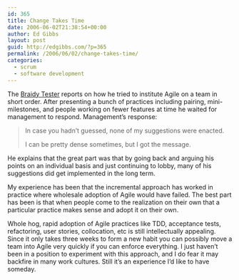```yaml
---
id: 365
title: Change Takes Time
date: 2006-06-02T21:38:54+00:00
author: Ed Gibbs
layout: post
guid: http://edgibbs.com/?p=365
permalink: /2006/06/02/change-takes-time/
categories:
  - scrum
  - software development
---
```

The [Braidy Tester](http://blogs.msdn.com/micahel/archive/2006/05/31/ChangeTakesTime.aspx) reports on how he tried to institute Agile on a team in short order. After presenting a bunch of practices including pairing, mini-milestones, and people working on fewer features at time he waited for management to respond. Management&#8217;s response:

> In case you hadn&#8217;t guessed, none of my suggestions were enacted.
> 
> I can be pretty dense sometimes, but I got the message. <g /> 

He explains that the great part was that by going back and arguing his points on an individual basis and just continuing to lobby, many of his suggestions did get implemented in the long term.

My experience has been that the incremental approach has worked in practice where wholesale adoption of Agile would have failed. The best part has been is that when people come to the realization on their own that a particular practice makes sense and adopt it on their own.

Whole hog, rapid adoption of Agile practices like TDD, acceptance tests, refactoring, user stories, collocation, etc is still intellectually appealing. Since it only takes three weeks to form a new habit you can possibly move a team into Agile very quickly if you can enforce everything. I just haven&#8217;t been in a position to experiment with this approach, and I do fear it may backfire in many work cultures. Still it&#8217;s an experience I&#8217;d like to have someday.